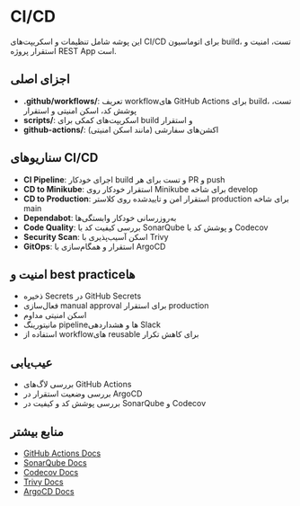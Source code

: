 # CI/CD

این پوشه شامل تنظیمات و اسکریپت‌های CI/CD برای اتوماسیون build، تست، امنیت و استقرار پروژه REST App است.

## اجزای اصلی

- **.github/workflows/**: تعریف workflowهای GitHub Actions برای build، تست، پوشش کد، اسکن امنیتی و استقرار
- **scripts/**: اسکریپت‌های کمکی برای build و استقرار
- **github-actions/**: اکشن‌های سفارشی (مانند اسکن امنیتی)

## سناریوهای CI/CD

- **CI Pipeline**: اجرای خودکار build و تست برای هر PR و push
- **CD to Minikube**: استقرار خودکار روی Minikube برای شاخه develop
- **CD to Production**: استقرار امن و تاییدشده روی کلاستر production برای شاخه main
- **Dependabot**: به‌روزرسانی خودکار وابستگی‌ها
- **Code Quality**: بررسی کیفیت کد با SonarQube و پوشش کد با Codecov
- **Security Scan**: اسکن آسیب‌پذیری با Trivy
- **GitOps**: استقرار و همگام‌سازی با ArgoCD

## امنیت و best practiceها

- ذخیره Secrets در GitHub Secrets
- فعال‌سازی manual approval برای استقرار production
- اسکن امنیتی مداوم
- مانیتورینگ pipelineها و هشداردهی Slack
- استفاده از workflowهای reusable برای کاهش تکرار

## عیب‌یابی

- بررسی لاگ‌های GitHub Actions
- بررسی وضعیت استقرار در ArgoCD
- بررسی پوشش کد و کیفیت در SonarQube و Codecov

## منابع بیشتر

- [GitHub Actions Docs](https://docs.github.com/en/actions)
- [SonarQube Docs](https://docs.sonarqube.org/latest/)
- [Codecov Docs](https://docs.codecov.com/docs)
- [Trivy Docs](https://aquasecurity.github.io/trivy/v0.18.3/)
- [ArgoCD Docs](https://argo-cd.readthedocs.io/en/stable/)
